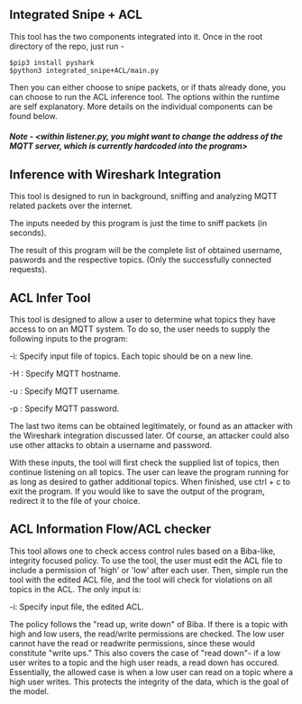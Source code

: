 ## Integrated Snipe + ACL
This tool has the two components integrated into it. Once in the root directory of the repo, just run -

```
$pip3 install pyshark
$python3 integrated_snipe+ACL/main.py
```

Then you can either choose to snipe packets, or if thats already done, you can choose to run the ACL inference tool.
The options within the runtime are self explanatory. More details on the individual components can be found below.

##### Note - <within listener.py, you might want to change the address of the MQTT server, which is currently hardcoded into the program>

## Inference with Wireshark Integration
This tool is designed to run in background, sniffing and analyzing MQTT related packets over the internet. 

The inputs needed by this program is just the time to sniff packets (in seconds). 

The result of this program will be the complete list of obtained username, paswords and the respective topics. (Only the successfully connected requests). 

## ACL Infer Tool
  This tool is designed to allow a user to determine what topics they have access to on an MQTT system. To do so, the user needs to supply the following inputs to the program:
  
  -i: Specify input file of topics. Each topic should be on a new line.
  
  -H : Specify MQTT hostname.
  
  -u : Specify MQTT username.
  
  -p : Specify MQTT password.
  
  The last two items can be obtained legitimately, or found as an attacker with the Wireshark integration discussed later. Of course, an attacker could also use other attacks to obtain a username and password.
  
  With these inputs, the tool will first check the supplied list of topics, then continue listening on all topics. The user can leave the program running for as long as desired to gather additional topics. When finished, use ctrl + c to exit the program. If you would like to save the output of the program, redirect it to the file of your choice. 

## ACL Information Flow/ACL checker
  This tool allows one to check access control rules based on a Biba-like, integrity focused policy. To use the tool, the user must edit the ACL file to include a permission of 'high' or 'low' after each user. Then, simple run the tool with the edited ACL file, and the tool will check for violations on all topics in the ACL. The only input is:
  
  -i: Specify input file, the edited ACL.
  
  The policy follows the "read up, write down" of Biba. If there is a topic with high and low users, the read/write permissions are checked. The low user cannot have the read or readwrite permissions, since these would constitute "write ups." This also covers the case of "read down"- if a low user writes to a topic and the high user reads, a read down has occured. Essentially, the allowed case is when a low user can read on a topic where a high user writes. This protects the integrity of the data, which is the goal of the model.
  

